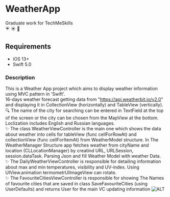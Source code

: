 # WeatherApp
Graduate work for TechMeSkills    
:umbrella: :sunny: :closed_umbrella: 

## Requirements
- iOS 13+   
- Swift 5.0

### Description   
This is a Weather App project which aims to display weather information using MVC pattern in 'Swift'.    
16-days weather forecast getting data from "https://api.weatherbit.io/v2.0" and displaying it in CollectionView (horizontally) and TableView (vertically).    
:mag:    The name of the city for searching can be entered in TextField at the top of the screen or the city can be chosen from the MapView at the bottom.    
Loclization includes English and Russian languages.    
:sparkles:    The class WeatherViewController is the main one which shows the data about weather into cells for tableView (func cellForRowAt) and collectionView (func cellForItemAt) from WeatherModel structure.
In The WeatherManager Structure app fetches weather from cityName and location (CLLocationManager) by creatind URL, URLSession, session.dataTask. Parsing Json and fill Weather Model with weather Data.    
:sparkles:    The DailyWeatherViewController is responsible for detailing information about max and min temperatures, visibility and UV-index. Using UIView.animation termometrUIImageView can rotate.    
:sparkles:    The FavouriteCitiesViewController is responsible for showing The Names of favourite cities that are saved in class SaveFavouriteCities (using UserDefaults) and returns User for the main VC updating information
![ALT](//Users/ekaterinalapteva/Xcode/graduated\project/projectToTMS/WeatherViewController.png)

